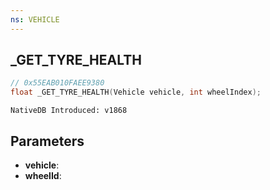 ```yaml
---
ns: VEHICLE
---
```

## _GET_TYRE_HEALTH

```c
// 0x55EAB010FAEE9380
float _GET_TYRE_HEALTH(Vehicle vehicle, int wheelIndex);
```

```
NativeDB Introduced: v1868
```

## Parameters
* **vehicle**:
* **wheelId**:
